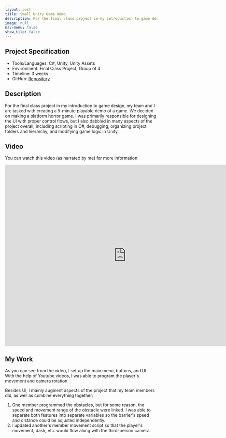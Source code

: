 ```yaml
---
layout: post
title: Small Unity Game Demo
description: For the final class project in my introduction to game design, my team and I are tasked with creating a 5 minutes playable demo of a game. We decided on making a platforming horror game.
image: null
nav-menu: false
show_tile: false
---
```


## Project Specification
<ul>
  <li>Tools/Languages: C#, Unity, Unity Assets</li>
  <li>Environment: Final Class Project, Group of 4</li>
  <li>Timeline: 3 weeks</li>
  <li>GitHub: <a href="https://github.com/namdo1225/Dungeon_Platforming">Repository</a></li>
</ul>

## Description

For the final class project in my introduction to game design, my team and I are tasked with creating a 5-minute playable demo of a game. We decided on making a platform horror game. I was primarily responsible for designing the UI with proper control flows, but I also dabbled in many aspects of the project overall, including scripting in C#, debugging, organizing project folders and hierarchy, and modifying game logic in Unity.

## Video

You can watch this video (as narrated by me) for more information:

<div class="video-container">
  <iframe width="800" height="600" src="https://www.youtube.com/embed/YAU-B1SPKaA" title="YouTube video player" frameborder="0" allow="accelerometer; autoplay;   clipboard-write; encrypted-media; gyroscope; picture-in-picture; web-share" allowfullscreen></iframe>
</div>

## My Work

As you can see from the video, I set up the main menu, buttons, and UI. With the help of Youtube videos, I was able to program the player's movement and camera rotation.

Besides UI, I mainly augment aspects of the project that my team members did, as well as combine everything together:
<ol>
  <li>One member programmed the obstacles, but for some reason, the speed and movement range of the obstacle were linked. I was able to separate both features into separate variables so the barrier's speed and distance could be adjusted independently.</li>
  <li>I updated another's member movement script so that the player's movement, dash, etc. would flow along with the third-person camera.</li>
</ol>

